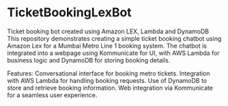 # TicketBookingLexBot
Ticket booking bot created using Amazon LEX, Lambda and DynamoDB
This repository demonstrates creating a simple ticket booking chatbot using Amazon Lex for a Mumbai Metro Line 1 booking system. The chatbot is integrated into a webpage using Kommunicate for UI, with AWS Lambda for business logic and DynamoDB for storing booking details.

Features:
Conversational interface for booking metro tickets.
Integration with AWS Lambda for handling booking requests.
Use of DynamoDB to store and retrieve booking information.
Web integration via Kommunicate for a seamless user experience.
